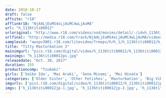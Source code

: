 ```yaml
---
date: 2018-10-27
draft: false
affsite: "r18"
afflinkr18: "NjA4LjEuMS4xLjAuMC4wLjAuMA"
url: "h_1136titi00012"
urloriginal: "http://www.r18.com/videos/vod/movies/detail/-/id=h_1136titi00012"
urlfinal: "http://media.r18.com/track/NjA4LjEuMS4xLjAuMC4wLjAuMA/videos/vod/movies/detail/-/id=h_1136titi00012"
samplevid: "awspv3001.r18.com/litevideo/freepv/h/h_1/h_1136titi00012/h_1136titi00012_dmb_w.mp4"
title: "Titty Masturbation 3"
mainimgurl: "pics.r18.com/digital/video/h_1136titi00012/h_1136titi00012ps.jpg"
mainimgs: "h_1136titi00012ps.jpg"
releasedate: "Oct. 30, 2017"
duration: 155
productioncomp: "Tsubaki"
girls: ['Seiko Ida', 'Mai Araki', 'Sena Minami', 'Mei Hinata']
categories: ['Older Sister', 'Other Fetishes', 'Masturbation', 'Big Vibrator', 'Compilation']
imgurls: ['pics.r18.com/digital/video/h_1136titi00012/h_1136titi00012jp-1.jpg', 'pics.r18.com/digital/video/h_1136titi00012/h_1136titi00012jp-2.jpg', 'pics.r18.com/digital/video/h_1136titi00012/h_1136titi00012jp-3.jpg', 'pics.r18.com/digital/video/h_1136titi00012/h_1136titi00012jp-4.jpg', 'pics.r18.com/digital/video/h_1136titi00012/h_1136titi00012jp-5.jpg', 'pics.r18.com/digital/video/h_1136titi00012/h_1136titi00012jp-6.jpg', 'pics.r18.com/digital/video/h_1136titi00012/h_1136titi00012jp-7.jpg', 'pics.r18.com/digital/video/h_1136titi00012/h_1136titi00012jp-8.jpg', 'pics.r18.com/digital/video/h_1136titi00012/h_1136titi00012jp-9.jpg', 'pics.r18.com/digital/video/h_1136titi00012/h_1136titi00012jp-10.jpg', 'pics.r18.com/digital/video/h_1136titi00012/h_1136titi00012jp-11.jpg', 'pics.r18.com/digital/video/h_1136titi00012/h_1136titi00012jp-12.jpg', 'pics.r18.com/digital/video/h_1136titi00012/h_1136titi00012jp-13.jpg', 'pics.r18.com/digital/video/h_1136titi00012/h_1136titi00012jp-14.jpg', 'pics.r18.com/digital/video/h_1136titi00012/h_1136titi00012jp-15.jpg', 'pics.r18.com/digital/video/h_1136titi00012/h_1136titi00012jp-16.jpg', 'pics.r18.com/digital/video/h_1136titi00012/h_1136titi00012jp-17.jpg', 'pics.r18.com/digital/video/h_1136titi00012/h_1136titi00012jp-18.jpg', 'pics.r18.com/digital/video/h_1136titi00012/h_1136titi00012jp-19.jpg', 'pics.r18.com/digital/video/h_1136titi00012/h_1136titi00012jp-20.jpg']
imgs: ['h_1136titi00012jp-1.jpg', 'h_1136titi00012jp-2.jpg', 'h_1136titi00012jp-3.jpg', 'h_1136titi00012jp-4.jpg', 'h_1136titi00012jp-5.jpg', 'h_1136titi00012jp-6.jpg', 'h_1136titi00012jp-7.jpg', 'h_1136titi00012jp-8.jpg', 'h_1136titi00012jp-9.jpg', 'h_1136titi00012jp-10.jpg', 'h_1136titi00012jp-11.jpg', 'h_1136titi00012jp-12.jpg', 'h_1136titi00012jp-13.jpg', 'h_1136titi00012jp-14.jpg', 'h_1136titi00012jp-15.jpg', 'h_1136titi00012jp-16.jpg', 'h_1136titi00012jp-17.jpg', 'h_1136titi00012jp-18.jpg', 'h_1136titi00012jp-19.jpg', 'h_1136titi00012jp-20.jpg']
---
```

